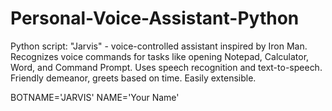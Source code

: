 # Personal-Voice-Assistant-Python
Python script: "Jarvis" - voice-controlled assistant inspired by Iron Man. Recognizes voice commands for tasks like opening Notepad, Calculator, Word, and Command Prompt. Uses speech recognition and text-to-speech. Friendly demeanor, greets based on time. Easily extensible.






BOTNAME='JARVIS'
NAME='Your Name'
